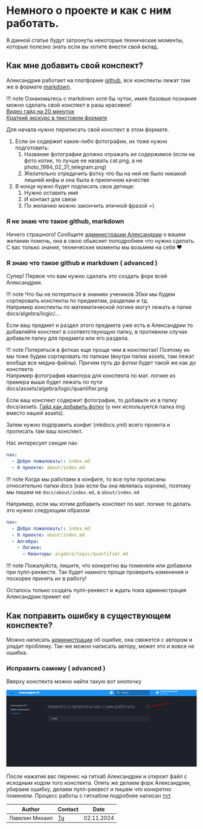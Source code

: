 # Немного о проекте и как с ним работать.

В данной статье будут затронуты некоторые технические моменты, которые полезно знать если вы хотите внести свой вклад.

## Как мне добавить свой конспект?

Александрия работает на платформе [github](https://github.com), все конспекты лежат там же в формате [markdown](https://ru.wikipedia.org/wiki/Markdown). 


!!! note
    Ознакомьтесь с markdown хотя бы чуток, имея базовые познания можно сделать свой конспект в разы красивее! <br>
    [Видео гайд на 20 минуток](https://www.youtube.com/watch?v=jPKi2Addbxw) <br>
    [Краткий экскурс в текстовом формате](https://doka.guide/tools/markdown/)


Для начала нужно переписать свой конспект в этом формате. <br>

1. Если он содержит какие-либо фотографии, их тоже нужно подготовить: <br>
    1. Название фотографии должно отражать ее содержимое (если на фото котик, то лучше ее назвать cat.png, а не photo_1984_02_31_telegram.png) <br>
    2. Желательно отредачить фотку что бы на ней не было никакой лишней инфы и она была в приличном качестве <br>
2. В конце нужно будет подписать свое детище: <br>
    1. Нужно оставить имя <br>
    2. И контакт для связи <br>
    3. По желанию можно закончить эпичной фразой =) <br>

### Я не знаю что такое github, markdown

Ничего страшного! Сообщите [администрации Александрии](./admins.md) о вашем желании помочь, она в свою обьяснит поподробнее что нужно сделать. С вас только знания, технические моменты мы возьмем на себя ❤️

### Я знаю что такое github и markdown ( advanced )

Супер! Первое что вам нужно сделать это создать форк всей Александрии.

!!! note 
    Что бы не потеряться в знаниях учеников 30ки мы будем сортировать конспекты по предметам, разделам и тд. <br>
    Например конспекты по математической логике могут лежать в папке docs/algebra/logic/...

Если ваш предмет и раздел этого предмета уже есть в Александрии то добавляйте конспект в соответствующую папку, в противном случае добавьте папку для предмета или его раздела.

!!! note
    Потеряться в фотках еще проще чем в конспектах! Поэтому их мы тоже будем сортировать по папкам (внутри папки assets, там лежат вообще все медиа-файлы). Причем путь до фотки будет такой же как до конспекта <br>
    Например фотография квантора для конспекта по мат. логике из примера выше будет лежать по пути docs/assets/algebra/logic/quantifier.png

Если ваш конспект содержит фотографии, то добавьте их в папку docs/assets. [Гайд как добавить фотку](https://www.mkdocs.org/user-guide/writing-your-docs/#linking-to-images-and-media) (у них используется папка img вместо нашей assets).

Затем нужно подправить конфиг (mkdocs.yml) всего проекта и прописать там ваш конспект.

Нас интересует секция nav.
```yaml
nav:
  - Добро пожаловать!: index.md
  - О проекте: about/index.md
```

!!! note
    Когда мы работаем в конфиге, то все пути прописаны относительно папки docs (как если бы она являлась корнем), поэтому мы пишем не `docs/about/index.md`, а  `about/index.md`

Например, если мы хотим добавить конспект по мат. логике то делать это нужно следующим образом
```yaml
nav:
  - Добро пожаловать!: index.md
  - О проекте: about/index.md
  - Алгебра:
    - Логика:
      - Кванторы: algebra/logic/quantifier.md
```

!!! note
    Пожалуйста, пишите, что конкретно вы поменяли или добавили при пулл-реквесте. Так будет намного проще проверить изменения и поскорее принять их в работу!

Осталось только создать пулл-реквест и ждать пока администрация Александрии примет ее!

## Как поправить ошибку в существующем конспекте?

Можно написать [администрации](./admins.md) об ошибке, она свяжется с автором и уладит проблему. Так-же можно написать автору, может это и вовсе не ошибка.

### Исправить самому ( advanced )

Вверху конспекта можно найти такую вот кнопочку

![Кнопочка](../assets/about/edit_button.png)

После нажатия вас перенес на гитхаб Александрии и откроет файл с исходным кодом того конспекта. Опять же делаем форк Александрии, убираем ошибку, делаем пулл-реквест и пишем что конкретно поменяли. Процесс работы с гитхабом подробнее написан [тут](#я-знаю-что-такое-github-и-markdown--advanced).

| Author         | Contact                       | Date       |
|----------------|-------------------------------|------------|
| Лавелин Михаил | [Tg](https://t.me/mikhaillav) | 02.11.2024 |